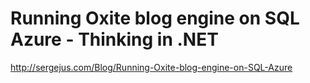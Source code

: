 <!--
id: 196196389
link: http://kevinisom.info/post/196196389/running-oxite-blog-engine-on-sql-azure-thinking-in
slug: running-oxite-blog-engine-on-sql-azure-thinking-in
date: Fri Sep 25 2009 12:31:05 GMT+1200 (NZST)
raw: {"blog_name":"kevinisom","id":196196389,"post_url":"http://kevinisom.info/post/196196389/running-oxite-blog-engine-on-sql-azure-thinking-in","slug":"running-oxite-blog-engine-on-sql-azure-thinking-in","type":"link","date":"2009-09-25 00:31:05 GMT","timestamp":1253838665,"state":"published","format":"html","reblog_key":"gF6zhoDh","tags":[],"short_url":"http://tmblr.co/Zw68YyBiRWb","highlighted":[],"feed_item":"http://sergejus.com/Blog/Running-Oxite-blog-engine-on-SQL-Azure","from_feed_id":"650234","note_count":0,"title":"Running Oxite blog engine on SQL Azure - Thinking in .NET","url":"http://sergejus.com/Blog/Running-Oxite-blog-engine-on-SQL-Azure","description":""}
publish: 2009-09-025
tags: 
title: Running Oxite blog engine on SQL Azure - Thinking in .NET
-->


Running Oxite blog engine on SQL Azure - Thinking in .NET
=========================================================

<http://sergejus.com/Blog/Running-Oxite-blog-engine-on-SQL-Azure>


